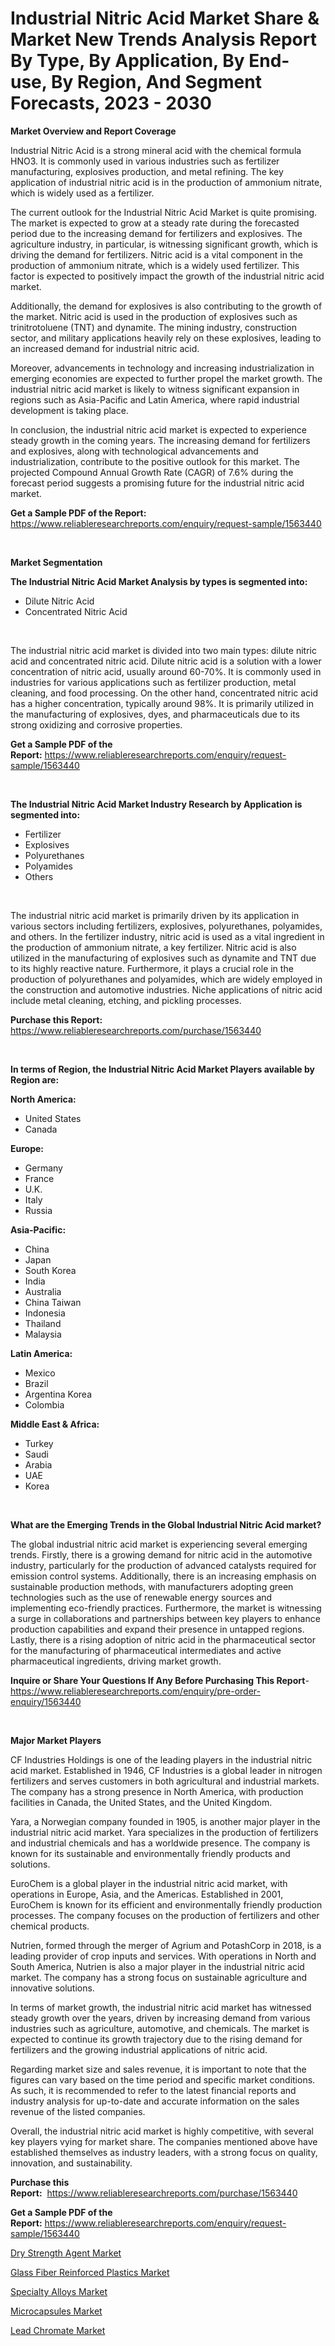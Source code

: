 <p><h1>Industrial Nitric Acid Market Share & Market New Trends Analysis Report By Type, By Application, By End-use, By Region, And Segment Forecasts, 2023 - 2030</h1></p><p><strong>Market Overview and Report Coverage</strong></p>
<p><p>Industrial Nitric Acid is a strong mineral acid with the chemical formula HNO3. It is commonly used in various industries such as fertilizer manufacturing, explosives production, and metal refining. The key application of industrial nitric acid is in the production of ammonium nitrate, which is widely used as a fertilizer.</p><p>The current outlook for the Industrial Nitric Acid Market is quite promising. The market is expected to grow at a steady rate during the forecasted period due to the increasing demand for fertilizers and explosives. The agriculture industry, in particular, is witnessing significant growth, which is driving the demand for fertilizers. Nitric acid is a vital component in the production of ammonium nitrate, which is a widely used fertilizer. This factor is expected to positively impact the growth of the industrial nitric acid market.</p><p>Additionally, the demand for explosives is also contributing to the growth of the market. Nitric acid is used in the production of explosives such as trinitrotoluene (TNT) and dynamite. The mining industry, construction sector, and military applications heavily rely on these explosives, leading to an increased demand for industrial nitric acid.</p><p>Moreover, advancements in technology and increasing industrialization in emerging economies are expected to further propel the market growth. The industrial nitric acid market is likely to witness significant expansion in regions such as Asia-Pacific and Latin America, where rapid industrial development is taking place.</p><p>In conclusion, the industrial nitric acid market is expected to experience steady growth in the coming years. The increasing demand for fertilizers and explosives, along with technological advancements and industrialization, contribute to the positive outlook for this market. The projected Compound Annual Growth Rate (CAGR) of 7.6% during the forecast period suggests a promising future for the industrial nitric acid market.</p></p>
<p><strong>Get a Sample PDF of the Report:</strong> <a href="https://www.reliableresearchreports.com/enquiry/request-sample/1563440">https://www.reliableresearchreports.com/enquiry/request-sample/1563440</a></p>
<p>&nbsp;</p>
<p><strong>Market Segmentation</strong></p>
<p><strong>The Industrial Nitric Acid Market Analysis by types is segmented into:</strong></p>
<p><ul><li>Dilute Nitric Acid</li><li>Concentrated Nitric Acid</li></ul></p>
<p>&nbsp;</p>
<p><p>The industrial nitric acid market is divided into two main types: dilute nitric acid and concentrated nitric acid. Dilute nitric acid is a solution with a lower concentration of nitric acid, usually around 60-70%. It is commonly used in industries for various applications such as fertilizer production, metal cleaning, and food processing. On the other hand, concentrated nitric acid has a higher concentration, typically around 98%. It is primarily utilized in the manufacturing of explosives, dyes, and pharmaceuticals due to its strong oxidizing and corrosive properties.</p></p>
<p><strong>Get a Sample PDF of the Report:</strong>&nbsp;<a href="https://www.reliableresearchreports.com/enquiry/request-sample/1563440">https://www.reliableresearchreports.com/enquiry/request-sample/1563440</a></p>
<p>&nbsp;</p>
<p><strong>The Industrial Nitric Acid Market Industry Research by Application is segmented into:</strong></p>
<p><ul><li>Fertilizer</li><li>Explosives</li><li>Polyurethanes</li><li>Polyamides</li><li>Others</li></ul></p>
<p>&nbsp;</p>
<p><p>The industrial nitric acid market is primarily driven by its application in various sectors including fertilizers, explosives, polyurethanes, polyamides, and others. In the fertilizer industry, nitric acid is used as a vital ingredient in the production of ammonium nitrate, a key fertilizer. Nitric acid is also utilized in the manufacturing of explosives such as dynamite and TNT due to its highly reactive nature. Furthermore, it plays a crucial role in the production of polyurethanes and polyamides, which are widely employed in the construction and automotive industries. Niche applications of nitric acid include metal cleaning, etching, and pickling processes.</p></p>
<p><strong>Purchase this Report:</strong>&nbsp; <a href="https://www.reliableresearchreports.com/purchase/1563440">https://www.reliableresearchreports.com/purchase/1563440</a></p>
<p>&nbsp;</p>
<p><strong>In terms of Region, the Industrial Nitric Acid Market Players available by Region are:</strong></p>
<p>
    <p> <strong> North America: </strong>
        <ul>
            <li>United States</li>
            <li>Canada</li>
        </ul>
        </p> 
    <p> <strong> Europe: </strong>
        <ul>
            <li>Germany</li>
            <li>France</li>
            <li>U.K.</li>
            <li>Italy</li>
            <li>Russia</li>
        </ul>
        </p> 
    <p> <strong> Asia-Pacific: </strong>
        <ul>
            <li>China</li>
            <li>Japan</li>
            <li>South Korea</li>
            <li>India</li>
            <li>Australia</li>
            <li>China Taiwan</li>
            <li>Indonesia</li>
            <li>Thailand</li>
            <li>Malaysia</li>
        </ul>
        </p> 
    <p> <strong> Latin America: </strong>
        <ul>
            <li>Mexico</li>
            <li>Brazil</li>
            <li>Argentina Korea</li>
            <li>Colombia</li>
        </ul>
        </p> 
    <p> <strong> Middle East & Africa: </strong>
        <ul>
            <li>Turkey</li>
            <li>Saudi</li>
            <li>Arabia</li>
            <li>UAE</li>
            <li>Korea</li>
        </ul>
    </p>
    </p>
<p>&nbsp;</p>
<p><strong>What are the Emerging Trends in the Global Industrial Nitric Acid market?</strong></p>
<p><p>The global industrial nitric acid market is experiencing several emerging trends. Firstly, there is a growing demand for nitric acid in the automotive industry, particularly for the production of advanced catalysts required for emission control systems. Additionally, there is an increasing emphasis on sustainable production methods, with manufacturers adopting green technologies such as the use of renewable energy sources and implementing eco-friendly practices. Furthermore, the market is witnessing a surge in collaborations and partnerships between key players to enhance production capabilities and expand their presence in untapped regions. Lastly, there is a rising adoption of nitric acid in the pharmaceutical sector for the manufacturing of pharmaceutical intermediates and active pharmaceutical ingredients, driving market growth.</p></p>
<p><strong>Inquire or Share Your Questions If Any Before Purchasing This Report</strong>- <a href="https://www.reliableresearchreports.com/enquiry/pre-order-enquiry/1563440">https://www.reliableresearchreports.com/enquiry/pre-order-enquiry/1563440</a></p>
<p>&nbsp;</p>
<p><strong>Major Market Players</strong></p>
<p><p>CF Industries Holdings is one of the leading players in the industrial nitric acid market. Established in 1946, CF Industries is a global leader in nitrogen fertilizers and serves customers in both agricultural and industrial markets. The company has a strong presence in North America, with production facilities in Canada, the United States, and the United Kingdom.</p><p>Yara, a Norwegian company founded in 1905, is another major player in the industrial nitric acid market. Yara specializes in the production of fertilizers and industrial chemicals and has a worldwide presence. The company is known for its sustainable and environmentally friendly products and solutions.</p><p>EuroChem is a global player in the industrial nitric acid market, with operations in Europe, Asia, and the Americas. Established in 2001, EuroChem is known for its efficient and environmentally friendly production processes. The company focuses on the production of fertilizers and other chemical products.</p><p>Nutrien, formed through the merger of Agrium and PotashCorp in 2018, is a leading provider of crop inputs and services. With operations in North and South America, Nutrien is also a major player in the industrial nitric acid market. The company has a strong focus on sustainable agriculture and innovative solutions.</p><p>In terms of market growth, the industrial nitric acid market has witnessed steady growth over the years, driven by increasing demand from various industries such as agriculture, automotive, and chemicals. The market is expected to continue its growth trajectory due to the rising demand for fertilizers and the growing industrial applications of nitric acid.</p><p>Regarding market size and sales revenue, it is important to note that the figures can vary based on the time period and specific market conditions. As such, it is recommended to refer to the latest financial reports and industry analysis for up-to-date and accurate information on the sales revenue of the listed companies.</p><p>Overall, the industrial nitric acid market is highly competitive, with several key players vying for market share. The companies mentioned above have established themselves as industry leaders, with a strong focus on quality, innovation, and sustainability.</p></p>
<p><strong>Purchase this Report:</strong>&nbsp;&nbsp;<a href="https://www.reliableresearchreports.com/purchase/1563440">https://www.reliableresearchreports.com/purchase/1563440</a></p>
<p></p>
<p><strong>Get a Sample PDF of the Report:</strong>&nbsp;<a href="https://www.reliableresearchreports.com/enquiry/request-sample/1563440">https://www.reliableresearchreports.com/enquiry/request-sample/1563440</a></p>
<p><p><a href="https://github.com/merzlyukov93/Market-Research-Report-List-1/blob/main/dry-strength-agent-market.md">Dry Strength Agent Market</a></p><p><a href="https://github.com/melchekhinf/Market-Research-Report-List-1/blob/main/glass-fiber-reinforced-plastics-market.md">Glass Fiber Reinforced Plastics Market</a></p><p><a href="https://github.com/sofyaavrova/Market-Research-Report-List-1/blob/main/specialty-alloys-market.md">Specialty Alloys Market</a></p><p><a href="https://github.com/amae102299/Market-Research-Report-List-1/blob/main/microcapsules-market.md">Microcapsules Market</a></p><p><a href="https://github.com/sndrkn/Market-Research-Report-List-1/blob/main/lead-chromate-market.md">Lead Chromate Market</a></p></p>